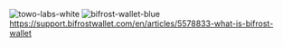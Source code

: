 ![towo-labs-white](https://github.com/NODEWEAR/LTA/assets/140753300/6d8a11ac-a624-4079-a69c-a9705c68f50b)
![bifrost-wallet-blue](https://github.com/NODEWEAR/LTA/assets/140753300/762a1bd4-27ad-45da-9663-aae939be73bf)
https://support.bifrostwallet.com/en/articles/5578833-what-is-bifrost-wallet
